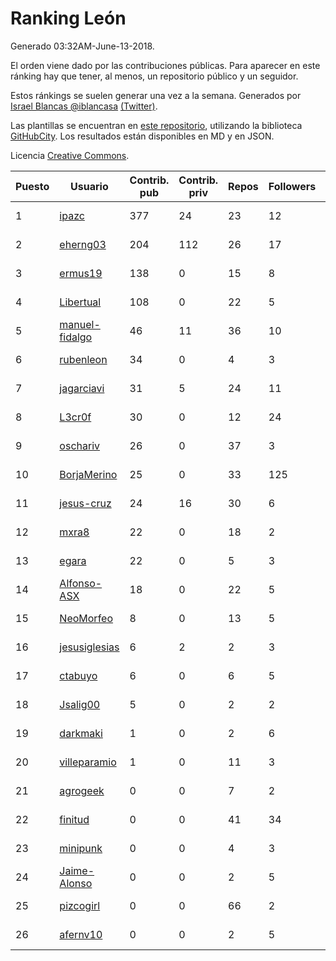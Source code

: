 # Ranking León

Generado 03:32AM-June-13-2018.

El orden viene dado por las contribuciones públicas. Para aparecer en este ránking hay que tener, al menos, un repositorio público y un seguidor.

Estos ránkings se suelen generar una vez a la semana. Generados por [Israel Blancas @iblancasa](https://github.com/iblancasa/) [(Twitter)](https://twitter.com/iblancasa).

Las plantillas se encuentran en [este repositorio](https://github.com/iblancasa/GH-Spanish-Ranking), utilizando la biblioteca [GitHubCity](https://github.com/iblancasa/GitHubCity). Los resultados están disponibles en MD y en JSON.

Licencia [Creative Commons](https://creativecommons.org/licenses/by/4.0/).

| Puesto   |  Usuario  | Contrib. pub | Contrib. priv |Repos| Followers | Desde |  Avatar  |
|----------|-----------|--------------|---------------|-----|-----------|-------|----------|
|1|[ipazc](https://github.com/ipazc)|377|24|23|12|2014-03-03|![ipazc](https://avatars0.githubusercontent.com/u/6841743)|
|2|[eherng03](https://github.com/eherng03)|204|112|26|17|2016-03-03|![eherng03](https://avatars1.githubusercontent.com/u/17623621)|
|3|[ermus19](https://github.com/ermus19)|138|0|15|8|2012-12-14|![ermus19](https://avatars3.githubusercontent.com/u/3046446)|
|4|[Libertual](https://github.com/Libertual)|108|0|22|5|2014-11-17|![Libertual](https://avatars1.githubusercontent.com/u/9809302)|
|5|[manuel-fidalgo](https://github.com/manuel-fidalgo)|46|11|36|10|2016-02-05|![manuel-fidalgo](https://avatars1.githubusercontent.com/u/17085524)|
|6|[rubenleon](https://github.com/rubenleon)|34|0|4|3|2017-06-08|![rubenleon](https://avatars3.githubusercontent.com/u/29290728)|
|7|[jagarciavi](https://github.com/jagarciavi)|31|5|24|11|2012-05-07|![jagarciavi](https://avatars0.githubusercontent.com/u/1713002)|
|8|[L3cr0f](https://github.com/L3cr0f)|30|0|12|24|2016-02-25|![L3cr0f](https://avatars0.githubusercontent.com/u/17481756)|
|9|[oschariv](https://github.com/oschariv)|26|0|37|3|2016-09-26|![oschariv](https://avatars1.githubusercontent.com/u/22443024)|
|10|[BorjaMerino](https://github.com/BorjaMerino)|25|0|33|125|2012-05-03|![BorjaMerino](https://avatars1.githubusercontent.com/u/1701534)|
|11|[jesus-cruz](https://github.com/jesus-cruz)|24|16|30|6|2016-03-04|![jesus-cruz](https://avatars2.githubusercontent.com/u/17657793)|
|12|[mxra8](https://github.com/mxra8)|22|0|18|2|2015-12-14|![mxra8](https://avatars3.githubusercontent.com/u/16283729)|
|13|[egara](https://github.com/egara)|22|0|5|3|2015-08-07|![egara](https://avatars0.githubusercontent.com/u/13696843)|
|14|[Alfonso-ASX](https://github.com/Alfonso-ASX)|18|0|22|5|2012-01-11|![Alfonso-ASX](https://avatars2.githubusercontent.com/u/1320670)|
|15|[NeoMorfeo](https://github.com/NeoMorfeo)|8|0|13|5|2013-03-04|![NeoMorfeo](https://avatars2.githubusercontent.com/u/3766333)|
|16|[jesusiglesias](https://github.com/jesusiglesias)|6|2|2|3|2015-02-27|![jesusiglesias](https://avatars1.githubusercontent.com/u/11229430)|
|17|[ctabuyo](https://github.com/ctabuyo)|6|0|6|5|2015-08-12|![ctabuyo](https://avatars1.githubusercontent.com/u/13765677)|
|18|[Jsalig00](https://github.com/Jsalig00)|5|0|2|2|2018-02-20|![Jsalig00](https://avatars3.githubusercontent.com/u/36676028)|
|19|[darkmaki](https://github.com/darkmaki)|1|0|2|6|2014-12-01|![darkmaki](https://avatars0.githubusercontent.com/u/10024998)|
|20|[villeparamio](https://github.com/villeparamio)|1|0|11|3|2015-12-01|![villeparamio](https://avatars2.githubusercontent.com/u/16100827)|
|21|[agrogeek](https://github.com/agrogeek)|0|0|7|2|2009-04-01|![agrogeek](https://avatars0.githubusercontent.com/u/69480)|
|22|[finitud](https://github.com/finitud)|0|0|41|34|2010-02-24|![finitud](https://avatars2.githubusercontent.com/u/209716)|
|23|[minipunk](https://github.com/minipunk)|0|0|4|3|2012-09-20|![minipunk](https://avatars0.githubusercontent.com/u/2388305)|
|24|[Jaime-Alonso](https://github.com/Jaime-Alonso)|0|0|2|5|2014-01-28|![Jaime-Alonso](https://avatars2.githubusercontent.com/u/6524034)|
|25|[pizcogirl](https://github.com/pizcogirl)|0|0|66|2|2014-09-26|![pizcogirl](https://avatars2.githubusercontent.com/u/8928281)|
|26|[afernv10](https://github.com/afernv10)|0|0|2|5|2017-02-23|![afernv10](https://avatars0.githubusercontent.com/u/25979114)|

